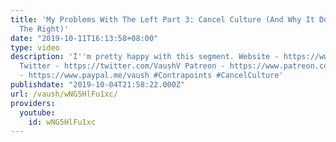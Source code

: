 ```yaml
---
title: 'My Problems With The Left Part 3: Cancel Culture (And Why It Doesn''t Affect
  The Right)'
date: "2019-10-11T16:13:58+08:00"
type: video
description: 'I''m pretty happy with this segment. Website - https://www.vaush.gg/
  Twitter - https://twitter.com/VaushV Patreon - https://www.patreon.com/vaush Donate
  - https://www.paypal.me/vaush #Contrapoints #CancelCulture'
publishdate: "2019-10-04T21:58:22.000Z"
url: /vaush/wNG5HlFu1xc/
providers:
  youtube:
    id: wNG5HlFu1xc
---
```

